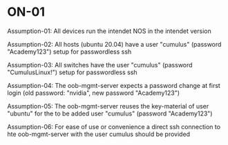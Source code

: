 # ON-01

Assumption-01: All devices run the intendet NOS in the intendet version

Assumption-02: All hosts (ubuntu 20.04) have a user "cumulus" (password "Academy123") setup for passwordless ssh

Assumption-03: All switches have the user "cumulus" (password "CumulusLinux!") setup for passwordless ssh

Assumption-04: The oob-mgmt-server expects a password change at first login (old password: "nvidia", new password "Academy123")

Assumption-05: The oob-mgmt-server reuses the key-material of user "ubuntu" for the to be added user "cumulus" (password "Academy123")

Assumption-06: For ease of use or convenience a direct ssh connection to hte oob-mgmt-server with the user cumulus should be provided

